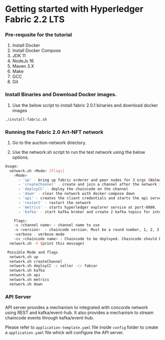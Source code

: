 # Getting started with Hyperledger Fabric 2.2 LTS

### Pre-requsite for the tutorial

1. Install Docker
2. Install Docker Compose
3. JDK 11
4. NodeJs 16
5. Maven 3.X
6. Make
7. GCC
8. Git


### Install Binaries and Download Docker images.

1. Use the below script to install fabric 2.0.1 binaries and download docker images

```bash
./install-fabric.sh
```

### Running the Fabric 2.0 Art-NFT network

1. Go to the auction-network directory.

2. Use the network.sh script to run the test network using the below options.

```bash
Usage:
  network.sh <Mode> [Flags]
    <Mode>
      - 'up' - bring up fabric orderer and peer nodes for 3 orgs (Walmart, Supplier and Carrier) with CouchDB. No channel is created.
      - 'createChannel' - create and join a channel after the network is created. 3 channels are created - supplychain, carrierpayment & supplierpayment
      - 'deployCC' - deploy the chaincode on the channel
      - 'down' - clear the network with docker-compose down
      - 'api' - creates the client credentials and starts the api server.
      - 'restart' - restart the network
      - 'metrics' - starts hyperledger explorer service at port-8080.
      - 'kafka' - start kafka broker and create 2 kafka topics for integration.

    Flags:
    -c <channel name> - channel name to use
    -v <version>  - chaincode version. Must be a round number, 1, 2, 3, etc
    -verbose - verbose mode
    -cc <chaincode name> - Chaincode to be deployed. Chaincode should be present inside the chaincode folder. 
  network.sh -h (print this message)

 Possible Mode and flags
  network.sh up
  network.sh createChannel
  network.sh deployCC -c seller -cc fabcar
  network.sh kafka
  network.sh api
  network.sh metrics
  network.sh down

```
### API Server
API server provides a mechanism to integrated with concorde network using REST and kafka/event-hub.
It also provides a mechanism to stream chaincode events through kafka/event-hub.

Please refer to `application-template.yaml` file inside `config` folder to create a `application.yaml` file whick will configure the API server.

